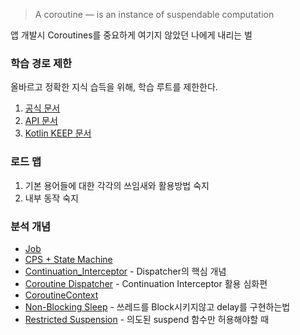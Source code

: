 > A coroutine — is an instance of suspendable computation

앱 개발시 Coroutines를 중요하게 여기지 않았던 나에게 내리는 벌

### 학습 경로 제한 
올바르고 정확한 지식 습득을 위해, 학습 루트를 제한한다.
1. [공식 문서](https://kotlinlang.org/docs/coroutines-overview.html)
2. [API 문서](https://kotlinlang.org/api/kotlinx.coroutines/kotlinx-coroutines-core/kotlinx.coroutines/launch.html)
3. [Kotlin KEEP 문서](https://github.com/Kotlin/KEEP/blob/master/proposals/coroutines.md)

### 로드 맵
1. 기본 용어들에 대한 각각의 쓰임새와 활용방법 숙지
2. 내부 동작 숙지

### 분석 개념
* [Job](https://github.com/easternkite/Coroutines/blob/main/1.Job/Job.md)
* [CPS + State Machine](https://github.com/easternkite/Coroutines/blob/main/CPS%2BStateMachine.md)
* [Continuation_Interceptor](https://github.com/easternkite/Coroutines/blob/main/Continuation_Interceptor.md) - Dispatcher의 핵심 개념
* [Coroutine Dispatcher](https://github.com/easternkite/Coroutines/blob/main/Dispatcher.md) - Continuation Interceptor 활용 심화편
* [CoroutineContext](https://github.com/easternkite/Coroutines/blob/main/CoroutineContext.md)
* [Non-Blocking Sleep](https://github.com/easternkite/Coroutines/blob/main/Non-Blocking-Sleep.md) - 쓰레드를 Block시키지않고 delay를 구현하는법
* [Restricted Suspension](https://github.com/easternkite/Coroutines/blob/main/Restricted_suspansion.md) - 의도된 suspend 함수만 허용해야할 때
